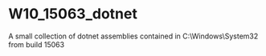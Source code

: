 # W10_15063_dotnet
A small collection of dotnet assemblies contained in C:\Windows\System32 from build 15063
